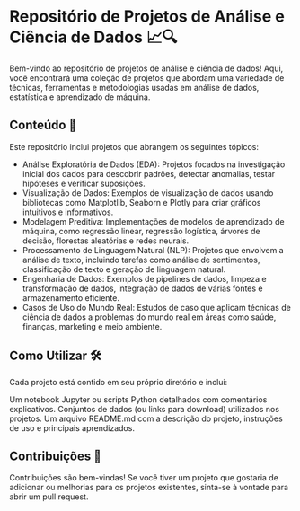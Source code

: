 # Repositório de Projetos de Análise e Ciência de Dados 📈🔍 
Bem-vindo ao repositório de projetos de análise e ciência de dados! Aqui, você encontrará uma coleção de projetos que abordam uma variedade de técnicas, ferramentas e metodologias usadas em análise de dados, estatística e aprendizado de máquina.

## Conteúdo 📜
Este repositório inclui projetos que abrangem os seguintes tópicos:

* Análise Exploratória de Dados (EDA): Projetos focados na investigação inicial dos dados para descobrir padrões, detectar anomalias, testar hipóteses e verificar suposições.
* Visualização de Dados: Exemplos de visualização de dados usando bibliotecas como Matplotlib, Seaborn e Plotly para criar gráficos intuitivos e informativos.
* Modelagem Preditiva: Implementações de modelos de aprendizado de máquina, como regressão linear, regressão logística, árvores de decisão, florestas aleatórias e redes neurais.
* Processamento de Linguagem Natural (NLP): Projetos que envolvem a análise de texto, incluindo tarefas como análise de sentimentos, classificação de texto e geração de linguagem natural.
* Engenharia de Dados: Exemplos de pipelines de dados, limpeza e transformação de dados, integração de dados de várias fontes e armazenamento eficiente.
* Casos de Uso do Mundo Real: Estudos de caso que aplicam técnicas de ciência de dados a problemas do mundo real em áreas como saúde, finanças, marketing e meio ambiente.

## Como Utilizar 🛠️
Cada projeto está contido em seu próprio diretório e inclui:

Um notebook Jupyter ou scripts Python detalhados com comentários explicativos.
Conjuntos de dados (ou links para download) utilizados nos projetos.
Um arquivo README.md com a descrição do projeto, instruções de uso e principais aprendizados.

## Contribuições 👏
Contribuições são bem-vindas! Se você tiver um projeto que gostaria de adicionar ou melhorias para os projetos existentes, sinta-se à vontade para abrir um pull request. 